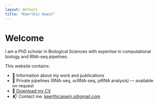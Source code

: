 ```yaml
---
layout: default
title: "Keerthic Aswin"
---
```


# Welcome

I am a PhD scholar in Biological Sciences with expertise in computational biology and RNA-seq pipelines.

This website contains:
- 🔬 Information about my work and publications
- 🧪 Private pipelines (RNA-seq, scRNA-seq, piRNA analysis) — available on request
- 📄 [Download my CV](cv/keerthicaswin_cv.pdf)
- 📬 Contact me: keerthicaswin.s@gmail.com

